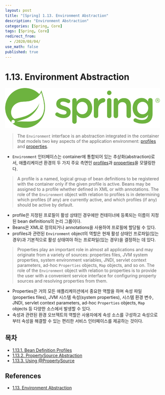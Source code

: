```yaml
---
layout: post
title: "[Spring] 1.13. Environment Abstraction"
description: "Environment Abstraction"
categories: [Spring, Core]
tags: [Spring, Core]
redirect_from:
  - /2020/08/04/
use_math: false
published: true
---
```


# 1.13. Environment Abstraction

<img src="/assets/images/posts/logos/spring-logo.svg">

> The `Environment` interface is an abstraction integrated in the container that models two key aspects of the application environment: [profiles](https://docs.spring.io/spring/docs/current/spring-framework-reference/core.html#beans-definition-profiles) and [properties](https://docs.spring.io/spring/docs/current/spring-framework-reference/core.html#beans-property-source-abstraction).

- `Environment` 인터페이스는 container에 통합되어 있는 추상화(abstraction)로서, 애플리케이션 환경의 두 가지 주요 측면인 [profiles](https://docs.spring.io/spring/docs/current/spring-framework-reference/core.html#beans-definition-profiles)과 [properties](https://docs.spring.io/spring/docs/current/spring-framework-reference/core.html#beans-property-source-abstraction)을 모델링한다.

> A profile is a named, logical group of bean definitions to be registered with the container only if the given profile is active. Beans may be assigned to a profile whether defined in XML or with annotations. The role of the `Environment` object with relation to profiles is in determining which profiles (if any) are currently active, and which profiles (if any) should be active by default.

- profile은 지정된 프로필이 활성 상태인 경우에만 컨테이너에 등록되는 이름이 지정된 bean definitions의 논리 그룹이다.
- Beans은 XML로 정의되거나 annotations을 사용하여 프로필에 할당될 수 있다.
- profiles과 관련된 `Environment` object의 역할은 현재 활성 상태인 프로파일(있는 경우)과 기본적으로 활성 상태여야 하는 프로파일(있는 경우)을 결정하는 데 있다.

> Properties play an important role in almost all applications and may originate from a variety of sources: properties files, JVM system properties, system environment variables, JNDI, servlet context parameters, ad-hoc `Properties` objects, `Map` objects, and so on. The role of the `Environment` object with relation to properties is to provide the user with a convenient service interface for configuring property sources and resolving properties from them.

- Properties은 거의 모든 애플리케이션에서 중요한 역할을 하며 속성 파일(properties files), JVM 시스템 속성(system properties), 시스템 환경 변수, JNDI, servlet context parameters, ad-hoc `Properties` objects, `Map` objects 등 다양한 소스에서 발생할 수 있다.
- 속성과 관련된 환경 오브젝트의 역할은 사용자에게 속성 소스를 구성하고 속성으로부터 속성을 해결할 수 있는 편리한 서비스 인터페이스를 제공하는 것이다.

## 목차

- [1.13.1. Bean Definition Profiles](https://bossm0n5t3r.github.io/blog/43/)
- [1.13.2. PropertySource Abstraction](https://bossm0n5t3r.github.io/blog/44/)
- [1.13.3. Using @PropertySource](https://bossm0n5t3r.github.io/blog/45/)

## References

- [1.13. Environment Abstraction](https://docs.spring.io/spring/docs/current/spring-framework-reference/core.html#beans-environment)
